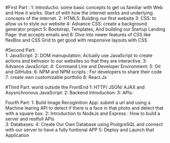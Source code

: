 #First Part :
            1: Introductio: some basic concepts to get us familiar with Web and How it works.
                Start of with how the internet works and underlying concepts of the internet.
            2: HTML5: Building our first website
            3: CSS: to allow us to style our website
            4: Advance CSS: create a background generator project
            5: Bootstrap, Templates, And building our Startup Landing Page:  that accepts emails and 
            6: Dive into newer features of CSS like flexBox and CSS Grid to get good with responsive layouts with CSS
            
#Second Part:    
            1: JavaScript: 
            2: DOM manupulation: Actually use JavaScript  to create actions and behvaior  to our websites so that they are interactive. 
            3: Advance JavaScript:
            4: Command Line and Developer Environment:
            5: Git and GitHubs:
            6: NPM and NPM scripts : For developers to share their code
            7: create own customizable portfolio 
            8: React.Js

#Third Part: world outside the FrontEnd
            1: HTTP/ JSON/ AJAX and Asysnchronous JavaScript:
            2: Backend Introduction:
            3: APIs:

Fourth Part:
            1: Build Image Recoginition App: submit a url and using a Machine learing API to detect if there is a face  in that  photo  and detect that with a square box.
            2: Introduction to NodeJs and Express : How to build a server and restfull APIs  
            3: Databases:
            4: Create Our Own Database using PostgreSQL and connect with our server to have a fully funtional APP 
            5: Deploy and Launch that Application



